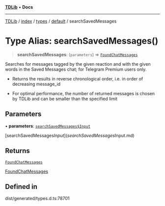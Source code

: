 [**TDLib**](../../../../../../README.md) • **Docs**

***

[TDLib](../../../../../../modules.md) / [index](../../../../../README.md) / [types](../../../README.md) / [default](../README.md) / searchSavedMessages

# Type Alias: searchSavedMessages()

> **searchSavedMessages**: (`parameters`) => [`FoundChatMessages`](FoundChatMessages-1.md)

Searches for messages tagged by the given reaction and with the given words in the Saved Messages chat; for Telegram Premium users only.

- Returns the results in reverse chronological order, i.e. in order of decreasing message_id

- For optimal performance, the number of returned messages is chosen by TDLib and can be smaller than the specified limit

## Parameters

• **parameters**: [`searchSavedMessages$Input`](searchSavedMessages$Input.md)

[searchSavedMessages$Input](searchSavedMessages$Input.md)

## Returns

[`FoundChatMessages`](FoundChatMessages-1.md)

[FoundChatMessages](FoundChatMessages-1.md)

## Defined in

dist/generated/types.d.ts:78701
